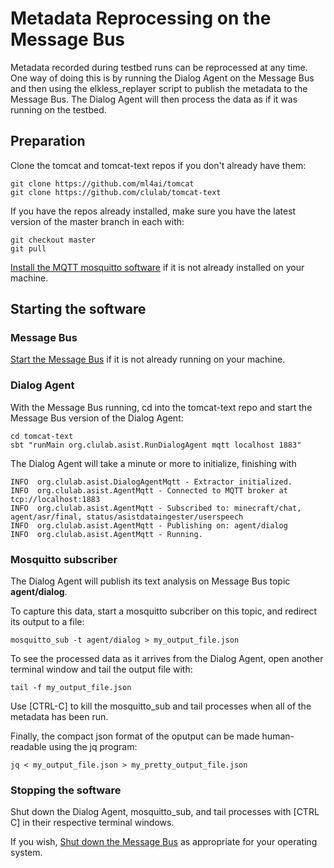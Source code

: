 
# Metadata Reprocessing on the Message Bus 

Metadata recorded during testbed runs can be reprocessed at any time.  One way of doing this is by running the Dialog Agent on the Message Bus and then using the elkless_replayer script to publish the metadata to the Message Bus.   The Dialog Agent will then process the data as if it was running on the testbed.

## Preparation

Clone the tomcat and tomcat-text repos if you don't already have them:

```
git clone https://github.com/ml4ai/tomcat
git clone https://github.com/clulab/tomcat-text
```

If you have the repos already installed, make sure you have the latest version of the master branch in each with:

```
git checkout master
git pull
```

[Install the MQTT mosquitto software](Using_the_Message_Bus.md#installing-the-message-bus-software) if it is not already installed on your machine.


## Starting the software

### Message Bus
[Start the Message Bus](Using_the_Message_Bus.md#starting-the-message-bus) if it is not already running on your machine.


### Dialog Agent

With the Message Bus running, cd into the tomcat-text repo and start the Message Bus version of the Dialog Agent:

```
cd tomcat-text
sbt "runMain org.clulab.asist.RunDialogAgent mqtt localhost 1883"
```

The Dialog Agent will take a minute or more to initialize, finishing with  
```
INFO  org.clulab.asist.DialogAgentMqtt - Extractor initialized.
INFO  org.clulab.asist.AgentMqtt - Connected to MQTT broker at tcp://localhost:1883
INFO  org.clulab.asist.AgentMqtt - Subscribed to: minecraft/chat, agent/asr/final, status/asistdataingester/userspeech
INFO  org.clulab.asist.AgentMqtt - Publishing on: agent/dialog
INFO  org.clulab.asist.AgentMqtt - Running.
```


### Mosquitto subscriber

The Dialog Agent will publish its text analysis on Message Bus topic **agent/dialog**.

To capture this data, start a mosquitto subcriber on this topic, and redirect its output to a file:

```
mosquitto_sub -t agent/dialog > my_output_file.json
```

To see the processed data as it arrives from the Dialog Agent, open another terminal window and tail the output file with:

```
tail -f my_output_file.json
```

Use [CTRL-C] to kill the mosquitto_sub and tail processes when all of the metadata has been run. 

Finally, the compact json format of the oputput can be made human-readable using the jq program:

```
jq < my_output_file.json > my_pretty_output_file.json
```

### Stopping the software

Shut down the Dialog Agent, mosquitto_sub, and tail processes with [CTRL C] in their respective terminal windows.

If you wish, [Shut down the Message Bus](Using_the_Message_Bus.md#stopping-the-message-bus) as appropriate for your operating system.
